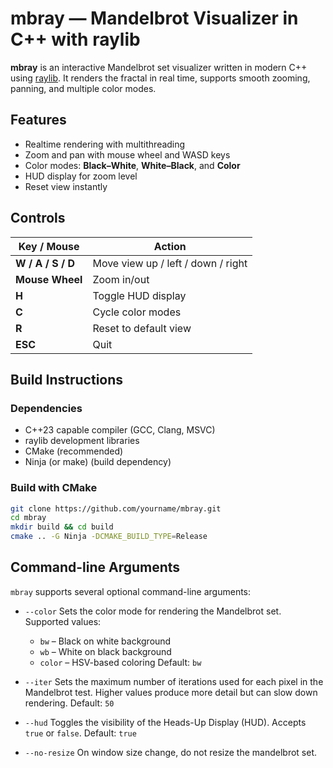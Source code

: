 # mbray — Mandelbrot Visualizer in C++ with raylib

**mbray** is an interactive Mandelbrot set visualizer written in modern C++ using [raylib](https://www.raylib.com/).
It renders the fractal in real time, supports smooth zooming, panning, and multiple color modes.

## Features

- Realtime rendering with multithreading
- Zoom and pan with mouse wheel and WASD keys
- Color modes: **Black–White**, **White–Black**, and **Color**
- HUD display for zoom level
- Reset view instantly

## Controls

| Key / Mouse       | Action                                  |
|-------------------|-----------------------------------------|
| **W / A / S / D** | Move view up / left / down / right       |
| **Mouse Wheel**   | Zoom in/out                              |
| **H**             | Toggle HUD display                      |
| **C**             | Cycle color modes                       |
| **R**             | Reset to default view                   |
| **ESC**           | Quit                                     |

## Build Instructions

### Dependencies

- C++23 capable compiler (GCC, Clang, MSVC)
- raylib development libraries
- CMake (recommended)
- Ninja (or make) (build dependency)

### Build with CMake

```bash
git clone https://github.com/yourname/mbray.git
cd mbray
mkdir build && cd build
cmake .. -G Ninja -DCMAKE_BUILD_TYPE=Release
```

## Command-line Arguments

`mbray` supports several optional command-line arguments:

- `--color`
  Sets the color mode for rendering the Mandelbrot set.
  Supported values:
  - `bw` – Black on white background
  - `wb` – White on black background
  - `color` – HSV-based coloring
  Default: `bw`

- `--iter`
  Sets the maximum number of iterations used for each pixel in the Mandelbrot test.
  Higher values produce more detail but can slow down rendering.
  Default: `50`

- `--hud`
  Toggles the visibility of the Heads-Up Display (HUD).
  Accepts `true` or `false`.
  Default: `true`

- `--no-resize`
  On window size change, do not resize the mandelbrot set.
